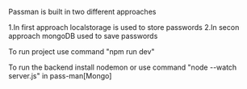 Passman is built in two different approaches

1.In first approach localstorage is used to store passwords
2.In secon approach mongoDB used to save passwords

To run project use command "npm run dev"

To run the backend install nodemon or use command "node --watch server.js" in pass-man[Mongo]
